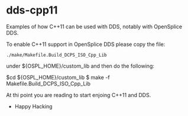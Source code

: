 dds-cpp11
=========

Examples of how C++11 can be used with DDS, notably with OpenSplice DDS.

To enable C++11 support in OpenSplice DDS please copy the file:

    ./make/Makefile.Build_DCPS_ISO_Cpp_Lib

under ${OSPL_HOME}/custom_lib and then do the following:

$cd ${OSPL_HOME}/custom_lib
$ make -f Makefile.Build_DCPS_ISO_Cpp_Lib

At thi point you are reading to start enjoing C++11 and DDS.

- Happy Hacking

